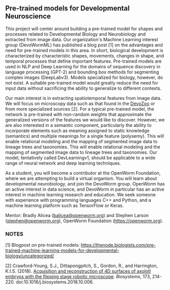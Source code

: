 ## Pre-trained models for Developmental Neuroscience  

This project will center around building a pre-trained model for shapes and processes related to Developmental Biology and Neurobiology and extracted from image data. Our organization's Machine Learning interest group (DevoWormML) has published a blog post [1] on the advantages and need for pre-trained models in this area. In short, biological development is characterized by characteristic shapes, movements, changes in shape, and temporal processes that define important features. Pre-trained models are used in NLP and Deep Learning for the domains of sequence discovery in language processing (GPT-2) and bounding box methods for segmenting complex images (DeepLabv3). Models specialized for biology, however, do not exist. A suitable pre-trained model would greatly reduce the need for input data without sacrificing the ability to generalize to different contexts. 

Our main interest is in extracting spatiotemporal features from image data. We will focus on microscopy data such as that found in the [DevoZoo](https://devoworm.github.io/devozoo.htm) or from more specialized sources [2]. For a typical pre-trained model, the network is pre-trained with non-random weights that approximate the generalized versions of the features we would like to discover. However, we are also interested in a semantic component, particularly the ability to incorporate elements such as meaning assigned to static knowledge (semantics) and multiple meanings for a single feature (polysemy). This will enable relational modeling and the mapping of segmented image data to lineage trees and taxonomies. This will enable relational modeling and the mapping of segmented image data to lineage trees and taxonomies. Our model, tentatively called DevLearningv1, should be applicable to a wide range of neural network and deep learning techniques. 

As a student, you will become a contributor at the OpenWorm Foundation, where we are attempting to build a virtual organism. You will learn about developmental neurobiology, and join the DevoWorm group. OpenWorm has an active interest in data science, and DevoWorm in particular has an active interest in machine learning research and education. We seek someone with experience with programming languages C++ and Python, and a machine learning platform such as TensorFlow or Keras.

Mentor: Bradly Alicea (balicea@openworm.org) and Stephen Larson (stephen@openworm.org), OpenWorm Foundation (https://openworm.org).

### NOTES
[1] Blogpost on pre-trained models: https://thenode.biologists.com/pre-trained-machine-learning-models-for-developmental-biology/uncategorized/

[2] Crawford-Young, S.J., Dittapongpitch, S., Gordon, R., and Harrington, K.I.S. (2018). [Acquisition and reconstruction of 4D surfaces of axolotl embryos with the flipping stage robotic microscope](https://www.sciencedirect.com/science/article/pii/S0303264718302995). _Biosystems_, 173, 214-220. doi:10.1016/j.biosystems.2018.10.006.
